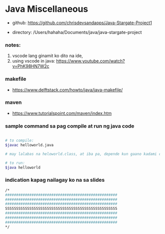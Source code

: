 

# Java Miscellaneous


- github: https://github.com/chrisdevsandapps/Java-Stargate-Project1 


- directory: /Users/hahaha/Documents/java/java-stargate-project


### notes:
1. vscode lang ginamit ko dito na ide, 
1. using vscode in java: https://www.youtube.com/watch?v=PhK98HN7W2c


### makefile
- https://www.delftstack.com/howto/java/java-makefile/



### maven
- https://www.tutorialspoint.com/maven/index.htm


### sample command sa pag compile at run ng java code

```sh

# to compile:
$javac helloworld.java

# may lalabas na heloworld.class, at iba pa, depende kun gaano kadami class sa loob ng helloworld.java

# to run:
$java helloworld

```



### indication kapag nailagay ko na sa slides
```sh
/*
###################################################
###################################################
###################################################
SSSSSSSSSSSSSSSSSSSSSSSSSSSSSSSSSSSSSSSSSSSSSSSSSSS
###################################################
###################################################
###################################################
*/
```

